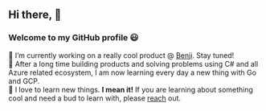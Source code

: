 ## Hi there, 👋

### Welcome to my GitHub profile :smiley:

🔭 I’m currently working on a really cool product @ [Benji](https://betterwithbenji.com). Stay tuned!  
🌱 After a long time building products and solving problems using C# and all Azure related ecosystem, I am now learning every day a new thing with Go and GCP.  
👯 I love to learn new things. **I mean it!** If you are learning about something cool and need a bud to learn with, please [reach](https://www.linkedin.com/in/leandrodepaula-dev/) out.
